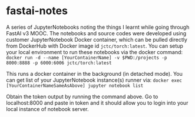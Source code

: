 # fastai-notes
A series of JupyterNotebooks noting the things I learnt while going through FastAI v3 MOOC. The notebooks and source codes were developed using customer JupyterNotebook Docker container, which can be pulled directly from DockerHub with Docker image id `jctc/torch:latest`. You can setup your local environment to run these notebooks via the docker command: 
`docker run -d --name [YourContainerName] -v $PWD:/projects -p 8000:8888 -p 6000:6006 jctc/torch:latest` 

This runs a docker container in the background (in detached mode). You can get list of your JupyterNotebook instance(s) runner via:
`docker exec [YourContainerNameSameAsAbove] jupyter notebook list`

Obtain the token output by running the command above. Go to localhost:8000 and paste in token and it should allow you to login into your local instance of notebook server.
